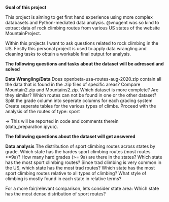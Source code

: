 **Goal of this project**

This project is aiming to get first hand experience using more complex databasets and Python-mediated data analysis.
@vnugent was so kind to extract data of rock climbing routes from various US states of the website MountainProject.

Within this projects I want to ask questions related to rock climbing in the US. 
Firstly this personal project is used to apply data wrangling and cleaning tasks to obtain a workable final output for analysis.

**The following questions and tasks about the dataset will be adressed and solved** 

**Data Wrangling/Data**
Does openbeta-usa-routes-aug-2020.zip contain all the data that is found in the .zip files of specific areas?
Compare Mountain2.zip and Mountains2.zip. Which dataset is more complete? Are they similar? 
Which routes can not be found in one or the other dataset?
Split the grade column into seperate columns for each grading system
Create seperate tables for the various types of climbs. 
Proceed with the analysis of the routes of type: sport

-> This will be reported in code and comments therein (data_preparation.ipyub).

**The following questions about the dataset will get answered**

**Data analysis**
The distribution of sport climbing routes across states by grade.
     Which state has the hardes sport climbing routes (most routes >=9a)?
     How many hard grades (>= 9a) are there in the states?
     Which state has the most sport climbing routes?
     Since trad climbing is very common in the US, which state has the most trad routes?
     Which state has the most sport climbing routes relative to all types of climbing?
     What style of climbing is mostly found in each state in relative terms?

For a more fair/relevant comparison, lets consider state area:
Which state has the most dense distribution of sport routes?


